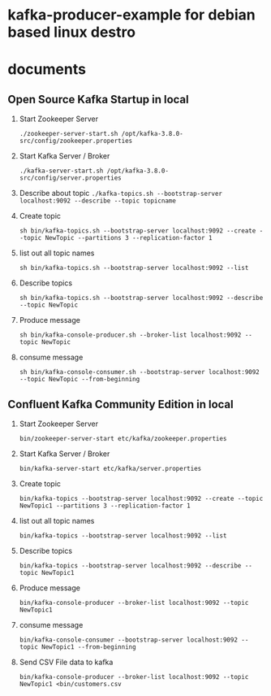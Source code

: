 # kafka-producer-example for debian based linux destro 

# documents

## Open Source Kafka Startup in local ##

1. Start Zookeeper Server

    ```./zookeeper-server-start.sh /opt/kafka-3.8.0-src/config/zookeeper.properties```

2. Start Kafka Server / Broker

    ```./kafka-server-start.sh /opt/kafka-3.8.0-src/config/server.properties```

3. Describe about topic 
    ```./kafka-topics.sh --bootstrap-server localhost:9092 --describe --topic topicname```


4. Create topic

    ```sh bin/kafka-topics.sh --bootstrap-server localhost:9092 --create --topic NewTopic --partitions 3 --replication-factor 1```

5. list out all topic names

    ``` sh bin/kafka-topics.sh --bootstrap-server localhost:9092 --list ```

6. Describe topics
  
    ``` sh bin/kafka-topics.sh --bootstrap-server localhost:9092 --describe --topic NewTopic ```

7. Produce message

    ```sh bin/kafka-console-producer.sh --broker-list localhost:9092 --topic NewTopic```


8. consume message

    ``` sh bin/kafka-console-consumer.sh --bootstrap-server localhost:9092 --topic NewTopic --from-beginning ```


## Confluent Kafka Community Edition in local ##

1. Start Zookeeper Server

    ```bin/zookeeper-server-start etc/kafka/zookeeper.properties```

2. Start Kafka Server / Broker

    ```bin/kafka-server-start etc/kafka/server.properties```

3. Create topic

    ```bin/kafka-topics --bootstrap-server localhost:9092 --create --topic NewTopic1 --partitions 3 --replication-factor 1```

4. list out all topic names

    ``` bin/kafka-topics --bootstrap-server localhost:9092 --list ```

5. Describe topics
  
    ``` bin/kafka-topics --bootstrap-server localhost:9092 --describe --topic NewTopic1 ```

6. Produce message

    ```bin/kafka-console-producer --broker-list localhost:9092 --topic NewTopic1```


7. consume message

    ```bin/kafka-console-consumer --bootstrap-server localhost:9092 --topic NewTopic1 --from-beginning ```
    
8. Send CSV File data to kafka    

   ```bin/kafka-console-producer --broker-list localhost:9092 --topic NewTopic1 <bin/customers.csv```
   
   
